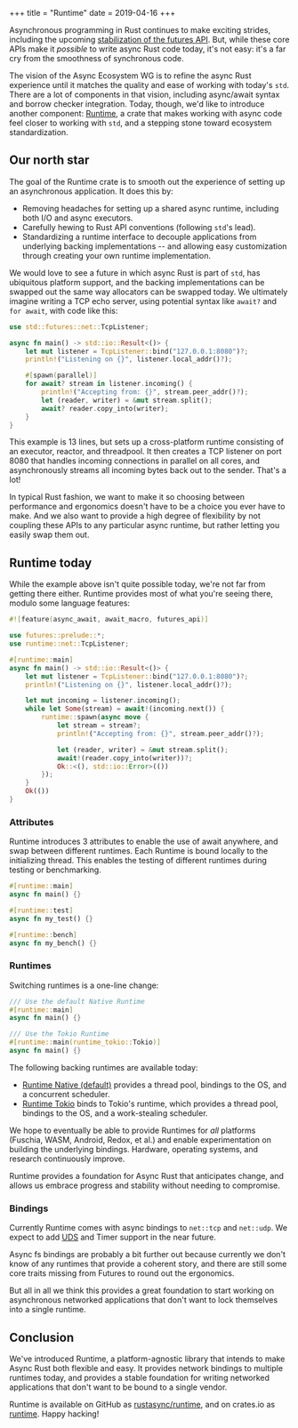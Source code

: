 +++
title = "Runtime"
date = 2019-04-16
+++

Asynchronous programming in Rust continues to make exciting strides, including the upcoming
[stabilization of the futures API]. But, while these core APIs make it *possible* to write async
Rust code today, it's not easy: it's a far cry from the smoothness of synchronous code.

The vision of the Async Ecosystem WG is to refine the async Rust experience until it matches the
quality and ease of working with today's `std`. There are a lot of components in that vision,
including async/await syntax and borrow checker integration. Today, though, we'd like to introduce
another component: [Runtime], a crate that makes working with async code feel closer to working with
`std`, and a stepping stone toward ecosystem standardization.

[stabilization of the futures API]: https://github.com/rust-lang/rust/issues/59725
[Runtime]: https://github.com/rustasync/runtime

## Our north star
The goal of the Runtime crate is to smooth out the experience of setting up an asynchronous
application. It does this by:

- Removing headaches for setting up a shared async runtime, including both I/O and async executors.
- Carefully hewing to Rust API conventions (following `std`'s lead).
- Standardizing a runtime interface to decouple applications from underlying backing implementations -- and allowing easy customization through creating your own runtime implementation.

We would love to see a future in which async Rust is part of `std`, has ubiquitous platform support,
and the backing implementations can be swapped out the same way allocators can be swapped today. We ultimately
imagine writing a TCP echo server, using potential syntax like `await?` and `for await`, with code like this:

```rust
use std::futures::net::TcpListener;

async fn main() -> std::io::Result<()> {
    let mut listener = TcpListener::bind("127.0.0.1:8080")?;
    println!("Listening on {}", listener.local_addr()?);

    #[spawn(parallel)]
    for await? stream in listener.incoming() {
        println!("Accepting from: {}", stream.peer_addr()?);
        let (reader, writer) = &mut stream.split();
        await? reader.copy_into(writer);
    }
}
```

This example is 13 lines, but sets up a cross-platform runtime consisting of an executor, reactor,
and threadpool. It then creates a TCP listener on port 8080 that handles incoming connections in
parallel on all cores, and asynchronously streams all incoming bytes back out to the sender. That's
a lot!

In typical Rust fashion, we want to make it so choosing between performance and ergonomics doesn't
have to be a choice you ever have to make. And we also want to provide a high degree of flexibility
by not coupling these APIs to any particular async runtime, but rather letting you easily swap them
out.

## Runtime today

While the example above isn't quite possible today, we're not far from getting there either. Runtime provides
most of what you're seeing there, modulo some language features:
```rust
#![feature(async_await, await_macro, futures_api)]

use futures::prelude::*;
use runtime::net::TcpListener;

#[runtime::main]
async fn main() -> std::io::Result<()> {
    let mut listener = TcpListener::bind("127.0.0.1:8080")?;
    println!("Listening on {}", listener.local_addr()?);

    let mut incoming = listener.incoming();
    while let Some(stream) = await!(incoming.next()) {
        runtime::spawn(async move {
            let stream = stream?;
            println!("Accepting from: {}", stream.peer_addr()?);

            let (reader, writer) = &mut stream.split();
            await!(reader.copy_into(writer))?;
            Ok::<(), std::io::Error>(())
        });
    }
    Ok(())
}
```

### Attributes
Runtime introduces 3 attributes to enable the use of await anywhere, and swap between different
runtimes. Each Runtime is bound locally to the initializing thread. This enables the testing of
different runtimes during testing or benchmarking.

```rust
#[runtime::main]
async fn main() {}

#[runtime::test]
async fn my_test() {}

#[runtime::bench]
async fn my_bench() {}
```

### Runtimes
Switching runtimes is a one-line change:

```rust
/// Use the default Native Runtime
#[runtime::main]
async fn main() {}

/// Use the Tokio Runtime
#[runtime::main(runtime_tokio::Tokio)]
async fn main() {}
```

The following backing runtimes are available today:

- [Runtime Native (default)](https://crates.io/crates/runtime-native) provides a thread pool, bindings to the
  OS, and a concurrent scheduler.
- [Runtime Tokio](https://crates.io/crates/runtime-tokio) binds to Tokio's runtime, which provides a thread
  pool, bindings to the OS, and a work-stealing scheduler.

We hope to eventually be able to provide Runtimes for _all_ platforms (Fuschia, WASM, Android,
Redox, et al.) and enable experimentation on building the underlying bindings. Hardware, operating
systems, and research continuously improve.

Runtime provides a foundation for Async Rust that anticipates change, and allows us embrace progress
and stability without needing to compromise.

### Bindings
Currently Runtime comes with async bindings to `net::tcp` and `net::udp`. We expect to add
[UDS](https://en.wikipedia.org/wiki/Unix_domain_socket) and Timer support in the near future.

Async fs bindings are probably a bit further out because currently we don't know of any runtimes
that provide a coherent story, and there are still some core traits missing from Futures to round
out the ergonomics.

But all in all we think this provides a great foundation to start working on asynchronous networked
applications that don't want to lock themselves into a single runtime.

## Conclusion
We've introduced Runtime, a platform-agnostic library that intends to make Async Rust both flexible
and easy. It provides network bindings to multiple runtimes today, and provides a stable foundation
for writing networked applications that don't want to be bound to a single vendor.

Runtime is available on GitHub as [rustasync/runtime](https://github.com/rustasync/runtime), and
on crates.io as [runtime](https://crates.io/crates/runtime). Happy hacking!
